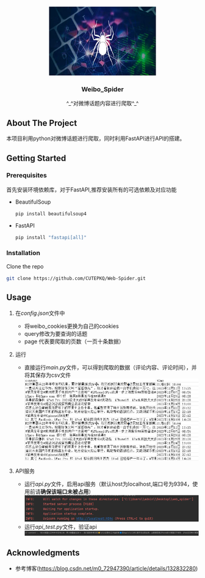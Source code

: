 <!-- PROJECT LOGO -->
<br />
<div align="center">
  
  <img src="image/spider.jpg" alt="Logo" width="280" height="180">

  <h3 align="center">Weibo_Spider</h3>
  <p align="center">
    ^_^对微博话题内容进行爬取^_^
  </p>
</div>


<!-- ABOUT THE PROJECT -->
## About The Project

本项目利用python对微博话题进行爬取，同时利用FastAPI进行API的搭建。


<!-- GETTING STARTED -->
## Getting Started

### Prerequisites

首先安装环境依赖库，对于FastAPI,推荐安装所有的可选依赖及对应功能
* BeautifulSoup
  ```sh
  pip install beautifulsoup4
  ```
* FastAPI
  ```sh
  pip install "fastapi[all]"
  ```

### Installation


Clone the repo
   ```sh
   git clone https://github.com/CUTEPKQ/Web-Spider.git
   ```




<!-- USAGE EXAMPLES -->
## Usage
1. 在*config.json*文件中
   * 将weibo_cookies更换为自己的cookies
   * query修改为要查询的话题
   * page 代表要爬取的页数（一页十条数据）
2. 运行
   * 直接运行*main.py*文件，可以得到爬取的数据（评论内容、评论时间），并将其保存为csv文件 <img src="image/1.png" width="480">
   
3. API服务
   * 运行*api.py*文件，启用api服务（默认host为localhost,端口号为9394，使用前请**确保该端口未被占用**）<img src="image/2.png"  width="480">
   * 运行*api_test.py*文件，验证api
     <img src="image/3.png">

   
  




<!-- ACKNOWLEDGMENTS -->
## Acknowledgments
* 参考博客(https://blog.csdn.net/m0_72947390/article/details/132832280)


